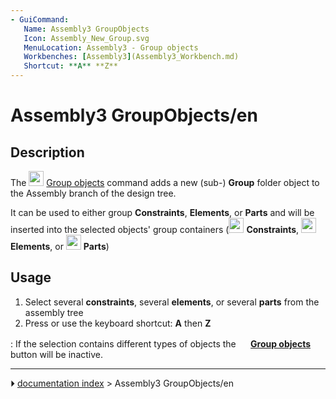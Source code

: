 ```yaml
---
- GuiCommand:
   Name: Assembly3 GroupObjects
   Icon: Assembly_New_Group.svg
   MenuLocation: Assembly3 - Group objects
   Workbenches: [Assembly3](Assembly3_Workbench.md)
   Shortcut: **A** **Z**
---
```


# Assembly3 GroupObjects/en

## Description

The <img alt="" src=images/Assembly_New_Group.svg‎‎  style="width:24px;"> [Group objects](Assembly3_GroupObjects.md) command adds a new (sub-) **Group** folder object to the Assembly branch of the design tree.

It can be used to either group **Constraints**, **Elements**, or **Parts** and will be inserted into the selected objects\' group containers (<img alt="" src=images/Assembly_Assembly_Constraints_Tree.svg  style="width:24px;"> **Constraints**, <img alt="" src=images/Assembly_Assembly_Element_Tree.svg  style="width:24px;"> **Elements**, or <img alt="" src=images/Assembly_Assembly_Part_Tree.svg  style="width:24px;"> **Parts**)

## Usage

1.  Select several **constraints**, several **elements**, or several **parts** from the assembly tree
2.  Press  or use the keyboard shortcut: **A** then **Z**

:   If the selection contains different types of objects the **<img src="images/Assembly_New_Group.svg‎‎" width=16px> [Group objects](Assembly3_GroupObjects.md)** button will be inactive.



---
⏵ [documentation index](../README.md) > Assembly3 GroupObjects/en
